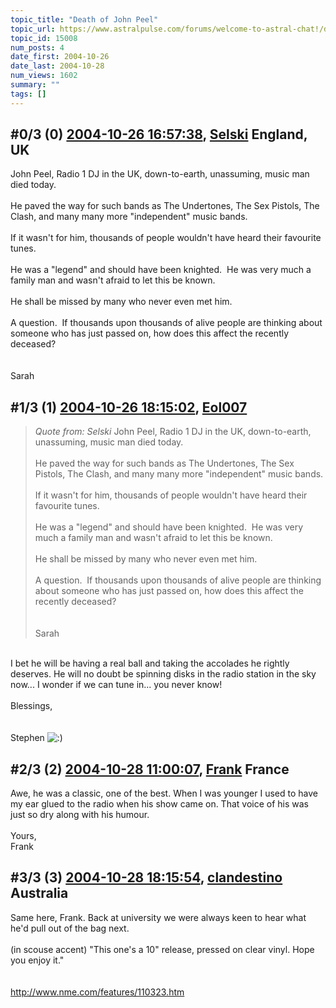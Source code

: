 ```yaml
---
topic_title: "Death of John Peel"
topic_url: https://www.astralpulse.com/forums/welcome-to-astral-chat!/death-of-john-peel
topic_id: 15008
num_posts: 4
date_first: 2004-10-26
date_last: 2004-10-28
num_views: 1602
summary: ""
tags: []
---
```


## \#0/3 (0) [2004-10-26 16:57:38](https://www.astralpulse.com/forums/index.php?msg=131443), [Selski](https://www.astralpulse.com/forums/profile/?u=6012) England, UK ##
<section>
John Peel, Radio 1 DJ in the UK, down-to-earth, unassuming, music man died today.
<br>
<br>
He paved the way for such bands as The Undertones, The Sex Pistols, The Clash, and many many more "independent" music bands.
<br>
<br>
If it wasn't for him, thousands of people wouldn't have heard their favourite tunes.
<br>
<br>
He was a "legend" and should have been knighted.  He was very much a family man and wasn't afraid to let this be known.
<br>
<br>
He shall be missed by many who never even met him.
<br>
<br>
A question.  If thousands upon thousands of alive people are thinking about someone who has just passed on, how does this affect the recently deceased?
<br>
<br>
<br>
Sarah
</section>

## \#1/3 (1) [2004-10-26 18:15:02](https://www.astralpulse.com/forums/index.php?msg=131456), [Eol007](https://www.astralpulse.com/forums/profile/?u=1893)  ##
<section>
<blockquote class="bbc_standard_quote">
 <cite>
  Quote from: Selski
 </cite>
 John Peel, Radio 1 DJ in the UK, down-to-earth, unassuming, music man died today.
 <br>
 <br>
 He paved the way for such bands as The Undertones, The Sex Pistols, The Clash, and many many more "independent" music bands.
 <br>
 <br>
 If it wasn't for him, thousands of people wouldn't have heard their favourite tunes.
 <br>
 <br>
 He was a "legend" and should have been knighted.  He was very much a family man and wasn't afraid to let this be known.
 <br>
 <br>
 He shall be missed by many who never even met him.
 <br>
 <br>
 A question.  If thousands upon thousands of alive people are thinking about someone who has just passed on, how does this affect the recently deceased?
 <br>
 <br>
 <br>
 Sarah
</blockquote>
<br>
I bet he will be having a real ball and taking the accolades he rightly deserves. He will no doubt be spinning disks in the radio station in the sky now... I wonder if we can tune in... you never know!
<br>
<br>
Blessings,
<br>
<br>
<br>
Stephen
<img alt=":)" class="smiley" src="https://www.astralpulse.com/forums/Smileys/fugue/smiley.png" title="Smiley"/>
</section>

## \#2/3 (2) [2004-10-28 11:00:07](https://www.astralpulse.com/forums/index.php?msg=131635), [Frank](https://www.astralpulse.com/forums/profile/?u=359) France ##
<section>
Awe, he was a classic, one of the best. When I was younger I used to have my ear glued to the radio when his show came on. That voice of his was just so dry along with his humour.
<br>
<br>
Yours,
<br>
Frank
</section>

## \#3/3 (3) [2004-10-28 18:15:54](https://www.astralpulse.com/forums/index.php?msg=131706), [clandestino](https://www.astralpulse.com/forums/profile/?u=691) Australia ##
<section>
Same here, Frank. Back at university we were always keen to hear what he'd pull out of the bag next.
<br>
<br>
(in scouse accent) "This one's a 10" release, pressed on clear vinyl. Hope you enjoy it."
<br>
<br>
<br>
<a class="bbc_link" href="http://www.nme.com/features/110323.htm" rel="noopener" target="_blank">
 http://www.nme.com/features/110323.htm
</a>
</section>